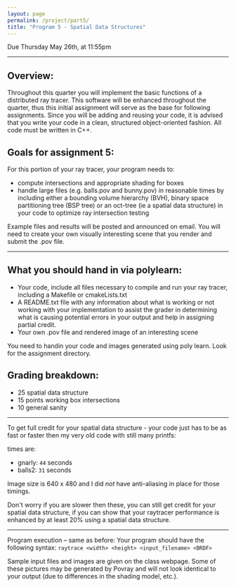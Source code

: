 ```yaml
---
layout: page
permalink: /project/part5/
title: "Program 5 - Spatial Data Structures"
---
```


Due Thursday May 26th, at 11:55pm

---

## Overview:

Throughout this quarter you will implement the basic functions of a distributed ray tracer.
This software will be enhanced throughout the quarter, thus this initial assignment will serve as the base for following assignments.
Since you will be adding and reusing your code, it is advised that you write your code in a clean, structured object-oriented fashion.
All code must be written in C++.

## Goals for assignment 5:

For this portion of your ray tracer, your program needs to:

- compute intersections and appropriate shading for boxes
- handle large files (e.g. balls.pov and bunny.pov) in reasonable times by including either a bounding volume hierarchy (BVH), binary space partitioning tree (BSP tree) or an oct-tree (ie a spatial data structure) in your code to optimize ray intersection testing

Example files and results will be posted and announced on email.
You will need to create your own visually interesting scene that you render and submit the .pov file.

---

## What you should hand in via polylearn:

- Your code, include all files necessary to compile and run your ray tracer, including a Makefile or cmakeLists.txt
- A README.txt file with any information about what is working or not working with your implementation to assist the grader in determining what is causing potential errors in your output and help in assigning partial credit.
- Your own .pov file and rendered image of an interesting scene

You need to handin your code and images generated using poly learn.
Look for the assignment directory.

## Grading breakdown:

- 25 spatial data structure
- 15 points working box intersections
- 10  general sanity

---

To get full credit for your spatial data structure - your code just has to be as fast or faster then my very old code with still many printfs:

times are:

- gnarly: `44` seconds
- balls2: `31` seconds

Image size is 640 x 480 and I did *not* have anti-aliasing in place for those timings.

Don't worry if you are slower then these, you can still get credit for your spatial data structure, if you can show that your raytracer performance is enhanced by at least 20% using a spatial data structure.

---

Program execution – same as before:
Your program should have the following syntax:
  `raytrace <width> <height> <input_filename> <BRDF>`

Sample input files and images are given on the class webpage.
Some of these pictures may be generated by Povray and will not look identical to your output (due to differences in the shading model, etc.).
